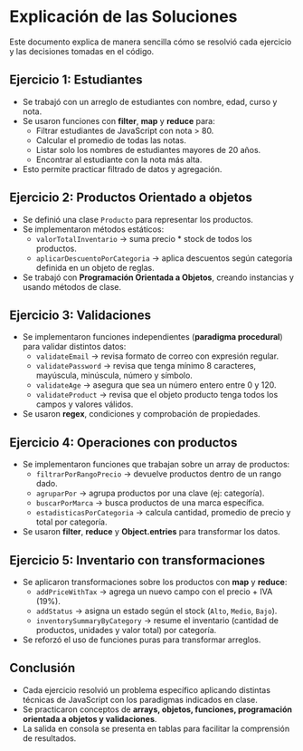 # Explicación de las Soluciones

Este documento explica de manera sencilla cómo se resolvió cada ejercicio y las decisiones tomadas en el código.

## Ejercicio 1: Estudiantes
- Se trabajó con un arreglo de estudiantes con nombre, edad, curso y nota.
- Se usaron funciones con **filter**, **map** y **reduce** para:
  - Filtrar estudiantes de JavaScript con nota > 80.
  - Calcular el promedio de todas las notas.
  - Listar solo los nombres de estudiantes mayores de 20 años.
  - Encontrar al estudiante con la nota más alta.
- Esto permite practicar filtrado de datos y agregación.

## Ejercicio 2: Productos Orientado a objetos
- Se definió una clase `Producto` para representar los productos.
- Se implementaron métodos estáticos:
  - `valorTotalInventario` → suma precio * stock de todos los productos.
  - `aplicarDescuentoPorCategoria` → aplica descuentos según categoría definida en un objeto de reglas.
- Se trabajó con **Programación Orientada a Objetos**, creando instancias y usando métodos de clase.

## Ejercicio 3: Validaciones
- Se implementaron funciones independientes (**paradigma procedural**) para validar distintos datos:
  - `validateEmail` → revisa formato de correo con expresión regular.
  - `validatePassword` → revisa que tenga mínimo 8 caracteres, mayúscula, minúscula, número y símbolo.
  - `validateAge` → asegura que sea un número entero entre 0 y 120.
  - `validateProduct` → revisa que el objeto producto tenga todos los campos y valores válidos.
- Se usaron **regex**, condiciones y comprobación de propiedades.

## Ejercicio 4: Operaciones con productos
- Se implementaron funciones que trabajan sobre un array de productos:
  - `filtrarPorRangoPrecio` → devuelve productos dentro de un rango dado.
  - `agruparPor` → agrupa productos por una clave (ej: categoría).
  - `buscarPorMarca` → busca productos de una marca específica.
  - `estadisticasPorCategoria` → calcula cantidad, promedio de precio y total por categoría.
- Se usaron **filter**, **reduce** y **Object.entries** para transformar los datos.

## Ejercicio 5: Inventario con transformaciones
- Se aplicaron transformaciones sobre los productos con **map** y **reduce**:
  - `addPriceWithTax` → agrega un nuevo campo con el precio + IVA (19%).
  - `addStatus` → asigna un estado según el stock (`Alto`, `Medio`, `Bajo`).
  - `inventorySummaryByCategory` → resume el inventario (cantidad de productos, unidades y valor total) por categoría.
- Se reforzó el uso de funciones puras para transformar arreglos.

## Conclusión
- Cada ejercicio resolvió un problema específico aplicando distintas técnicas de JavaScript con los paradigmas indicados en clase.
- Se practicaron conceptos de **arrays, objetos, funciones, programación orientada a objetos y validaciones**.
- La salida en consola se presenta en tablas para facilitar la comprensión de resultados.